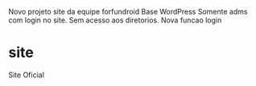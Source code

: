 Novo projeto site da equipe forfundroid
Base WordPress
Somente adms com login no site.
Sem acesso aos diretorios.
Nova funcao login
# site
Site Oficial
